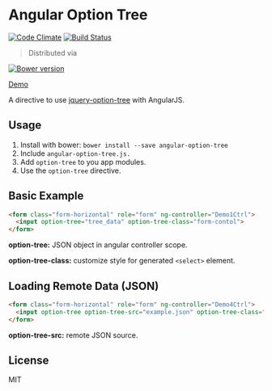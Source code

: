 Angular Option Tree
===================
[![Code Climate](https://codeclimate.com/github/leechsien/angular-option-tree.png)](https://codeclimate.com/github/leechsien/angular-option-tree)
[![Build Status](https://travis-ci.org/LeeChSien/angular-option-tree.svg?branch=master)](https://travis-ci.org/LeeChSien/angular-option-tree)

> Distributed via

[![Bower version](https://badge.fury.io/bo/option-tree.svg)                                     ](https://badge.fury.io/bo/angular-option-tree)


[Demo](http://leechsien.github.io/angular-option-tree/)

A directive to use [jquery-option-tree](https://code.google.com/p/jquery-option-tree/) with AngularJS. 

Usage
------
1. Install with bower:  `bower install --save angular-option-tree`
2. Include `angular-option-tree.js.`
3. Add `option-tree` to you app modules.
4. Use the `option-tree` directive.

Basic Example
------

```html
<form class="form-horizontal" role="form" ng-controller="Demo1Ctrl">
  <input option-tree="tree_data" option-tree-class="form-contol">
</form>
```

**option-tree:** JSON object in angular controller scope.

**option-tree-class:** customize style for generated `<select>` element.

Loading Remote Data (JSON)
------
```html
<form class="form-horizontal" role="form" ng-controller="Demo4Ctrl">
  <input option-tree option-tree-src="example.json" option-tree-class="form-control">
</form>
```

**option-tree-src:** remote JSON source.

License
------
MIT

